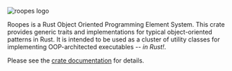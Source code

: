 ![roopes logo](roopes_lib/promo/Logo.svg)

Roopes is a Rust Object Oriented Programming Element System.
This crate provides generic traits and implementations for typical
object-oriented patterns in Rust. It is intended to be used as a cluster of
utility classes for implementing OOP-architected executables -- *in
Rust!*.

Please see the [crate documentation]() for details.